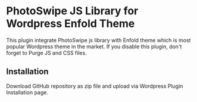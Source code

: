 # PhotoSwipe JS Library for Wordpress Enfold Theme

This plugin integrate PhotoSwipe js library with Enfold theme which is most popular Wordpress theme in the market. If you disable this plugin, don't forget to Purge JS and CSS files.

## Installation

Download GitHub repository as zip file and upload via Wordpress Plugin Installation page.

